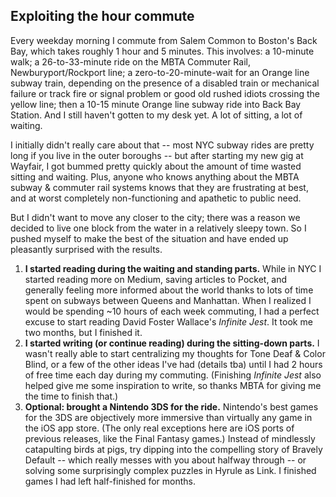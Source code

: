 ## Exploiting the hour commute
Every weekday morning I commute from Salem Common to Boston's Back Bay, which takes roughly 1 hour and 5 minutes. This involves: a 10-minute walk; a 26-to-33-minute ride on the MBTA Commuter Rail, Newburyport/Rockport line; a zero-to-20-minute-wait for an Orange line subway train, depending on the presence of a disabled train or mechanical failure or track fire or signal problem or good old rushed idiots crossing the yellow line; then a 10-15 minute Orange line subway ride into Back Bay Station. And I still haven't gotten to my desk yet. A lot of sitting, a lot of waiting.

I initially didn't really care about that -- most NYC subway rides are pretty long if you live in the outer boroughs -- but after starting my new gig at Wayfair, I got bummed pretty quickly about the amount of time wasted sitting and waiting. Plus, anyone who knows anything about the MBTA subway & commuter rail systems knows that they are frustrating at best, and at worst completely non-functioning and apathetic to public need.

But I didn't want to move any closer to the city; there was a reason we decided to live one block from the water in a relatively sleepy town. So I pushed myself to make the best of the situation and have ended up pleasantly surprised with the results.

1. **I started reading during the waiting and standing parts.** While in NYC I started reading more on Medium, saving articles to Pocket, and generally feeling more informed about the world thanks to lots of time spent on subways between Queens and Manhattan. When I realized I would be spending \~10 hours of each week commuting, I had a perfect excuse to start reading David Foster Wallace's *Infinite Jest*. It took me two months, but I finished it.
2. **I started writing (or continue reading) during the sitting-down parts.** I wasn't really able to start centralizing my thoughts for Tone Deaf & Color Blind, or a few of the other ideas I've had (details tba) until I had 2 hours of free time each day during my commuting. (Finishing *Infinite Jest* also helped give me some inspiration to write, so thanks MBTA for giving me the time to finish that.)
3. **Optional: brought a Nintendo 3DS for the ride.** Nintendo's best games for the 3DS are objectively more immersive than virtually any game in the iOS app store. (The only real exceptions here are iOS ports of previous releases, like the Final Fantasy games.) Instead of mindlessly catapulting birds at pigs, try dipping into the compelling story of Bravely Default -- which really messes with you about halfway through -- or solving some surprisingly complex puzzles in Hyrule as Link. I finished games I had left half-finished for months.
